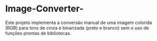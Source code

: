 # Image-Converter-
Este projeto implementa a conversão manual de uma imagem colorida (RGB) para tons de cinza e binarizada (preto e branco) sem o uso de funções prontas de bibliotecas.
